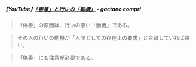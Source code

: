 ##### 【YouTube】[「善意」と行いの「動機」](https://youtu.be/2kayLzrxdGk?si=Kgr9jw20-1taPC5z) - gaetano compri

> 「偽善」の原因は、行いの悪い「動機」である。

> その人の行いの動機が「人間としての存在上の要求」と合致していれば良い。

> 「偽善」にも注意が必要である。
